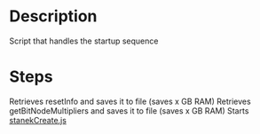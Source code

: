# Description
Script that handles the startup sequence

# Steps
Retrieves resetInfo and saves it to file (saves x GB RAM)
Retrieves getBitNodeMultipliers and saves it to file (saves x GB RAM)
Starts [stanekCreate.js](./stanekCreate.md)
